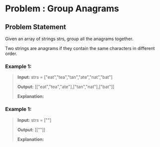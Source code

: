# Problem : Group Anagrams

## Problem Statement

Given an array of strings strs, group all the anagrams together.

Two strings are anagrams if they contain the same characters in different order.

### Example 1:

> **Input:** strs = ["eat","tea","tan","ate","nat","bat"]
>
> **Output:** [["eat","tea","ate"],["tan","nat"],["bat"]]
>
> **Explanation:**

### Example 1:

> **Input:** strs = [""]
>
> **Output:** [[""]]
>
> **Explanation:**
